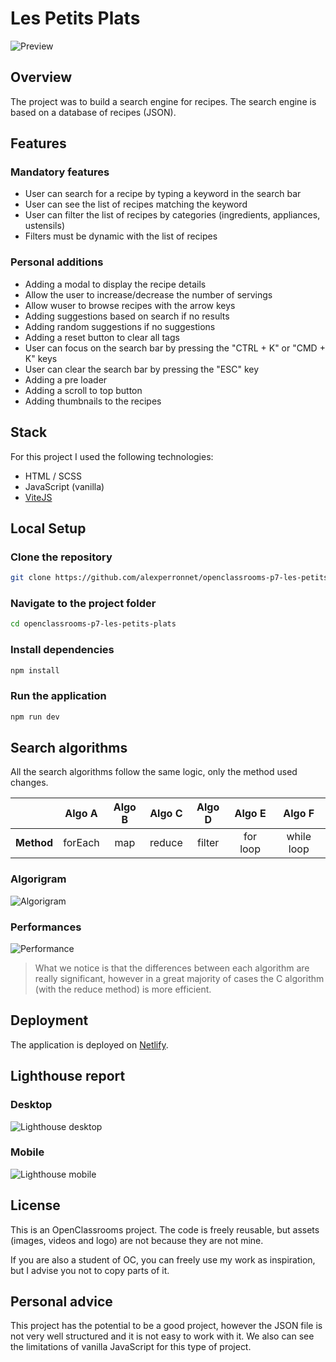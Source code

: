 # Les Petits Plats

![Preview](doc/preview.png)

## Overview

The project was to build a search engine for recipes. The search engine is based on a database of recipes (JSON).

## Features

### Mandatory features

- User can search for a recipe by typing a keyword in the search bar
- User can see the list of recipes matching the keyword
- User can filter the list of recipes by categories (ingredients, appliances, ustensils)
- Filters must be dynamic with the list of recipes

### Personal additions

- Adding a modal to display the recipe details
- Allow the user to increase/decrease the number of servings
- Allow wuser to browse recipes with the arrow keys
- Adding suggestions based on search if no results
- Adding random suggestions if no suggestions
- Adding a reset button to clear all tags
- User can focus on the search bar by pressing the "CTRL + K" or "CMD + K" keys
- User can clear the search bar by pressing the "ESC" key
- Adding a pre loader
- Adding a scroll to top button
- Adding thumbnails to the recipes

## Stack

For this project I used the following technologies:

- HTML / SCSS
- JavaScript (vanilla)
- [ViteJS](https://vitejs.dev/)

## Local Setup

### Clone the repository

```bash
git clone https://github.com/alexperronnet/openclassrooms-p7-les-petits-plats.git
```

### Navigate to the project folder

```bash
cd openclassrooms-p7-les-petits-plats
```

### Install dependencies

```bash
npm install
```

### Run the application

```bash
npm run dev
```

## Search algorithms

All the search algorithms follow the same logic, only the method used changes.

|            | **Algo A** | **Algo B** | **Algo C** | **Algo D** | **Algo E** | **Algo F** |
| :--------: | :--------: | :--------: | :--------: | :--------: | :--------: | :--------: |
| **Method** |  forEach   |    map     |   reduce   |   filter   |  for loop  | while loop |

### Algorigram

![Algorigram](doc/algorigram.png)

### Performances

![Performance](doc/bench-algos.png)

> What we notice is that the differences between each algorithm are really significant, however in a great majority of cases the C algorithm (with the reduce method) is more efficient.

## Deployment

The application is deployed on [Netlify](https://www.netlify.com/).

## Lighthouse report

### Desktop

![Lighthouse desktop](doc/lighthouse-desktop.png)

### Mobile

![Lighthouse mobile](doc/lighthouse-mobile.png)

## License

This is an OpenClassrooms project. The code is freely reusable, but assets (images, videos and logo) are not because they are not mine.

If you are also a student of OC, you can freely use my work as inspiration, but I advise you not to copy parts of it.

## Personal advice

This project has the potential to be a good project, however the JSON file is not very well structured and it is not easy to work with it. We also can see the limitations of vanilla JavaScript for this type of project.
